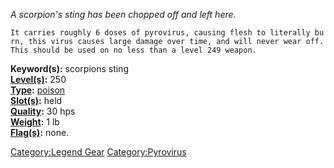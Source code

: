 *A scorpion's sting has been chopped off and left here.*

`It carries roughly 6 doses of pyrovirus, causing flesh to literally burn, this virus causes large damage over time, and will never wear off.`  
`This should be used on no less than a level 249 weapon.`

**Keyword(s):** scorpions sting  
**[Level(s)](Object_Level.md "wikilink"):** 250  
**[Type](:Category:_Object_Types.md "wikilink"):**
[poison](:Category:_Poisons.md "wikilink")  
**[Slot(s)](Object_Slots.md "wikilink"):** held  
**[Quality](Object_Quality.md "wikilink"):** 30 hps  
**[Weight](Object_Weight.md "wikilink"):** 1 lb  
**[Flag(s)](:Category:_Object_Flags.md "wikilink"):** none.  

[Category:Legend Gear](Category:Legend_Gear "wikilink")
[Category:Pyrovirus](Category:Pyrovirus "wikilink")
